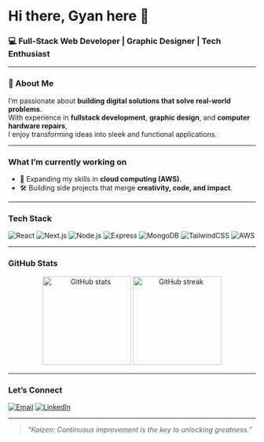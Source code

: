 <!--
**marquingyase/marquingyase** is a ✨ _special_ ✨ repository because its `README.md` (this file) appears on your GitHub profile.

Here are some ideas to get you started:

- 🔭 I’m currently working on ...
- 🌱 I’m currently learning ...
- 👯 I’m looking to collaborate on ...
- 🤔 I’m looking for help with ...
- 💬 Ask me about ...
- 📫 How to reach me: ...
- 😄 Pronouns: ...
- ⚡ Fun fact: ...
-->
# Hi there, Gyan here 👋  

### **💻 Full-Stack Web Developer | Graphic Designer | Tech Enthusiast**

---

### 🚀 About Me
I’m passionate about **building digital solutions that solve real-world problems**.  
With experience in **fullstack development**, **graphic design**, and **computer hardware repairs**,  
I enjoy transforming ideas into sleek and functional applications.

---

### **What I’m currently working on**
- 🌱 Expanding my skills in **cloud computing (AWS)**.
- 🛠️ Building side projects that merge **creativity, code, and impact**.

---

### **Tech Stack**

![React](https://img.shields.io/badge/-React-61DAFB?logo=react&logoColor=white&style=for-the-badge)
![Next.js](https://img.shields.io/badge/-Next.js-000000?logo=next.js&logoColor=white&style=for-the-badge)
![Node.js](https://img.shields.io/badge/-Node.js-339933?logo=node.js&logoColor=white&style=for-the-badge)
![Express](https://img.shields.io/badge/-Express-000000?logo=express&logoColor=white&style=for-the-badge)
![MongoDB](https://img.shields.io/badge/-MongoDB-47A248?logo=mongodb&logoColor=white&style=for-the-badge)
![TailwindCSS](https://img.shields.io/badge/-TailwindCSS-38B2AC?logo=tailwind-css&logoColor=white&style=for-the-badge)
![AWS](https://img.shields.io/badge/-AWS-232F3E?logo=amazon-aws&logoColor=white&style=for-the-badge)

---

### **GitHub Stats**

<p align="center">
  <img src="https://github-readme-stats.vercel.app/api?username=marquingyase&show_icons=true&theme=tokyonight" alt="GitHub stats" height="180em"/>
  <img src="https://github-readme-streak-stats.herokuapp.com/?user=marquingyase&theme=tokyonight" alt="GitHub streak" height="180em"/>
</p>

---

### **Let’s Connect**
[![Email](https://img.shields.io/badge/-Email-D14836?logo=gmail&logoColor=white&style=for-the-badge)](mailto:marquingyase@gmail.com)
[![LinkedIn](https://img.shields.io/badge/-LinkedIn-0A66C2?logo=linkedin&logoColor=white&style=for-the-badge)](https://www.linkedin.com/in/marquingyase)

---

> *“Kaizen: Continuous improvement is the key to unlocking greatness.”*
